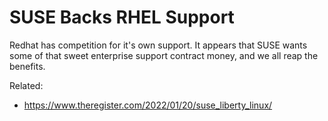 # SUSE Backs RHEL Support

Redhat has competition for it's own support. It appears that SUSE wants
some of that sweet enterprise support contract money, and we all reap
the benefits.

Related:

* <https://www.theregister.com/2022/01/20/suse_liberty_linux/>
